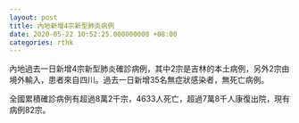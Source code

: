 ```yaml
---
layout: post
title: 內地新增4宗新型肺炎病例　
date: 2020-05-22 10:52:25.000000000 +08:00
categories: rthk
---
```


內地過去一日新增4宗新型肺炎確診病例，其中2宗是吉林的本土病例，另外2宗由境外輸入，患者來自四川。過去一日新增35名無症狀感染者，無死亡病例。

全國累積確診病例有超過8萬2千宗，4633人死亡，超過7萬8千人康復出院，現有病例82宗。
